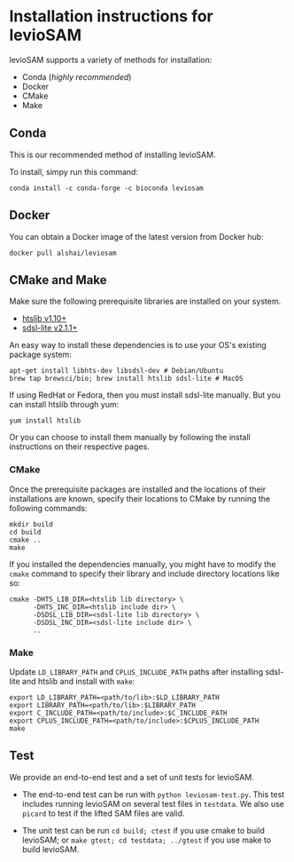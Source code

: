 # Installation instructions for levioSAM

levioSAM supports a variety of methods for installation:

- Conda (*highly recommended*)
- Docker
- CMake
- Make

## Conda

This is our recommended method of installing levioSAM.

To install, simpy run this command:

```
conda install -c conda-forge -c bioconda leviosam
```

## Docker

You can obtain a Docker image of the latest version from Docker hub:

```
docker pull alshai/leviosam
```

## CMake and Make


Make sure the following prerequisite libraries are installed on your system. 

- [htslib v1.10+](https://github.com/samtools/htslib)
- [sdsl-lite v2.1.1+](https://github.com/simongog/sdsl-lite/)

An easy way to install these dependencies is to use your OS's existing package system:
```
apt-get install libhts-dev libsdsl-dev # Debian/Ubuntu
brew tap brewsci/bio; brew install htslib sdsl-lite # MacOS
```

If using RedHat or Fedora, then you must install sdsl-lite manually. But you can install htslib through yum:
```
yum install htslib
```

Or you can choose to install them manually by following the install instructions on their respective pages.

### CMake 

Once the prerequisite packages are installed and the locations of their installations are known, specify their locations
to CMake by running the following commands:

```
mkdir build
cd build
cmake ..
make
```

If you installed the dependencies manually, you might have to modify the `cmake` command to specify their library and
include directory locations like so:
```
cmake -DHTS_LIB_DIR=<htslib lib directory> \
      -DHTS_INC_DIR=<htslib include dir> \
      -DSDSL_LIB_DIR=<sdsl-lite lib directory> \
      -DSDSL_INC_DIR=<sdsl-lite include dir> \
      ..
```

### Make

Update `LD_LIBRARY_PATH` and `CPLUS_INCLUDE_PATH` paths after installing sdsl-lite and htslib and install with `make`:

```
export LD_LIBRARY_PATH=<path/to/lib>:$LD_LIBRARY_PATH
export LIBRARY_PATH=<path/to/lib>:$LIBRARY_PATH
export C_INCLUDE_PATH=<path/to/include>:$C_INCLUDE_PATH
export CPLUS_INCLUDE_PATH=<path/to/include>:$CPLUS_INCLUDE_PATH
make
```

## Test

We provide an end-to-end test and a set of unit tests for levioSAM.

- The end-to-end test can be run with `python leviosam-test.py`. This test includes running levioSAM on several test files in `testdata`. We also use `picard` to test if the lifted SAM files are valid.

- The unit test can be run `cd build; ctest` if you use cmake to build levioSAM; or `make gtest; cd testdata; ../gtest` if you use make to build levioSAM.
